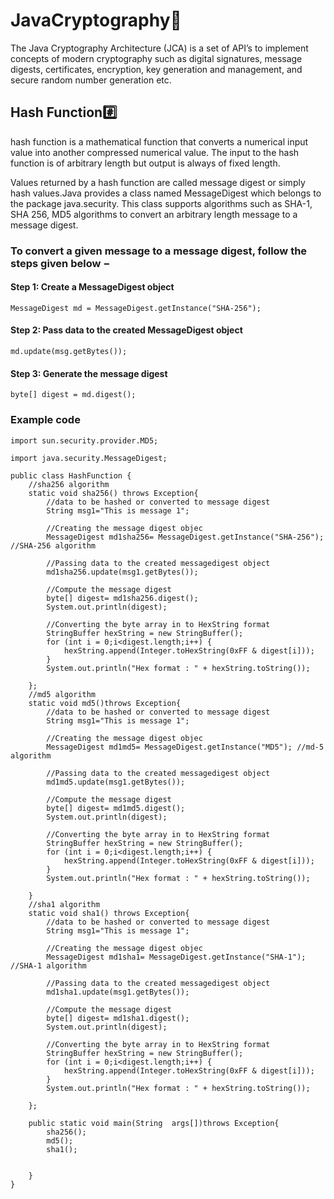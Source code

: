 # JavaCryptography🔐
The Java Cryptography Architecture (JCA) is a set of API’s to implement concepts of modern cryptography such as digital signatures, message digests, certificates, encryption, key generation and management, and secure random number generation etc.

## Hash Function#️⃣
 hash function is a mathematical function that converts a numerical input value into another compressed numerical value. The input to the hash function is of arbitrary length but output is always of fixed length.

Values returned by a hash function are called message digest or simply hash values.Java provides a class named MessageDigest which belongs to the package java.security. This class supports algorithms such as SHA-1, SHA 256, MD5 algorithms to convert an arbitrary length message to a message digest.

### To convert a given message to a message digest, follow the steps given below −

#### Step 1: Create a MessageDigest object

```
MessageDigest md = MessageDigest.getInstance("SHA-256");
```

#### Step 2: Pass data to the created MessageDigest object

```
md.update(msg.getBytes());
```

#### Step 3: Generate the message digest

```
byte[] digest = md.digest();
```

### Example code
```
import sun.security.provider.MD5;

import java.security.MessageDigest;

public class HashFunction {
    //sha256 algorithm
    static void sha256() throws Exception{
        //data to be hashed or converted to message digest
        String msg1="This is message 1";

        //Creating the message digest objec
        MessageDigest md1sha256= MessageDigest.getInstance("SHA-256"); //SHA-256 algorithm

        //Passing data to the created messagedigest object
        md1sha256.update(msg1.getBytes());

        //Compute the message digest
        byte[] digest= md1sha256.digest();
        System.out.println(digest);

        //Converting the byte array in to HexString format
        StringBuffer hexString = new StringBuffer();
        for (int i = 0;i<digest.length;i++) {
            hexString.append(Integer.toHexString(0xFF & digest[i]));
        }
        System.out.println("Hex format : " + hexString.toString());

    };
    //md5 algorithm
    static void md5()throws Exception{
        //data to be hashed or converted to message digest
        String msg1="This is message 1";

        //Creating the message digest objec
        MessageDigest md1md5= MessageDigest.getInstance("MD5"); //md-5 algorithm

        //Passing data to the created messagedigest object
        md1md5.update(msg1.getBytes());

        //Compute the message digest
        byte[] digest= md1md5.digest();
        System.out.println(digest);

        //Converting the byte array in to HexString format
        StringBuffer hexString = new StringBuffer();
        for (int i = 0;i<digest.length;i++) {
            hexString.append(Integer.toHexString(0xFF & digest[i]));
        }
        System.out.println("Hex format : " + hexString.toString());

    }
    //sha1 algorithm
    static void sha1() throws Exception{
        //data to be hashed or converted to message digest
        String msg1="This is message 1";

        //Creating the message digest objec
        MessageDigest md1sha1= MessageDigest.getInstance("SHA-1"); //SHA-1 algorithm

        //Passing data to the created messagedigest object
        md1sha1.update(msg1.getBytes());

        //Compute the message digest
        byte[] digest= md1sha1.digest();
        System.out.println(digest);

        //Converting the byte array in to HexString format
        StringBuffer hexString = new StringBuffer();
        for (int i = 0;i<digest.length;i++) {
            hexString.append(Integer.toHexString(0xFF & digest[i]));
        }
        System.out.println("Hex format : " + hexString.toString());

    };

    public static void main(String  args[])throws Exception{
        sha256();
        md5();
        sha1();


    }
}

```
